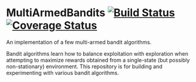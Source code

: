 # MultiArmedBandits [![Build Status](https://travis-ci.com/tmcclintock/MultiArmedBandits.svg?branch=master)](https://travis-ci.com/tmcclintock/MultiArmedBandits)[![Coverage Status](https://coveralls.io/repos/github/tmcclintock/MultiArmedBandits/badge.svg?branch=master&service=github)](https://coveralls.io/github/tmcclintock/MultiArmedBandits?branch=master&service=github)

An implementation of a few multi-armed bandit algorithms.

Bandit algorithms learn how to balance exploitation with exploration when attempting to maximize rewards obtained from a single-state (but possibly non-stationary) environment. This repository is for building and experimenting with various bandit algorithms.
